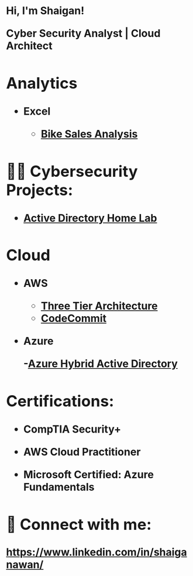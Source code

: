 <h1>Hi, I'm Shaigan! <Cybersecurity Professional</a>

Cyber Security Analyst | Cloud Architect 
<h2>Analytics</h2> 

  - Excel

      - [Bike Sales Analysis](https://github.com/shaigan21/Bike-Sales-Analysis.git)
   
        
<h2>👨‍💻 Cybersecurity Projects:</h2>

  - [Active Directory Home Lab](https://github.com/joshmadakor1/Algorithms-Practice)

<h2>Cloud</h2>

  - AWS

    - [Three Tier Architecture](https://github.com/shaigan21/Three-Tier-Architecture)
    - [CodeCommit](https://github.com/shaigan21/CodeCommit)

  - Azure

     -[Azure Hybrid Active Directory](https://github.com/shaigan21/Azure-Hybrid-Active-Directory)

            
<h2> Certifications:</h2>
  
  - CompTIA Security+
  
  - AWS Cloud Practitioner
  
  - Microsoft Certified: Azure Fundamentals

<h2> 🤳 Connect with me:</h2>

https://www.linkedin.com/in/shaiganawan/

<!--

Here are some ideas to get you started:

- 🔭 I’m currently working on ...
- 🌱 I’m currently learning ...
- 👯 I’m looking to collaborate on ...
- 🤔 I’m looking for help with ...
- 💬 Ask me about ...
- 📫 How to reach me: ...
- 😄 Pronouns: ...
- ⚡ Fun fact: ...
-->
